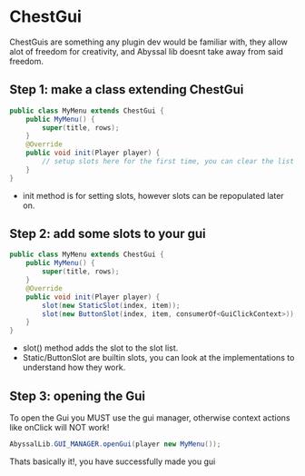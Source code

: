 # ChestGui

ChestGuis are something any plugin dev would be familiar with, they allow alot of freedom for creativity, and Abyssal lib doesnt take away from said freedom.

## Step 1: make a class extending ChestGui 

```Java
public class MyMenu extends ChestGui {
    public MyMenu() {
        super(title, rows);
    }
    @Override
    public void init(Player player) {
        // setup slots here for the first time, you can clear the list of slots and repopulate them in other methods aswell.
    }
}
```

- init method is for setting slots, however slots can be repopulated later on.

## Step 2: add some slots to your gui
```Java
public class MyMenu extends ChestGui {
    public MyMenu() {
        super(title, rows);
    }
    @Override
    public void init(Player player) {
        slot(new StaticSlot(index, item));
        slot(new ButtonSlot(index, item, consumerOf<GuiClickContext>));
    }
}
```

- slot() method adds the slot to the slot list.
- Static/ButtonSlot are builtin slots, you can look at the implementations to understand how they work.

## Step 3: opening the Gui
To open the Gui you MUST use the gui manager, otherwise context actions like onClick will NOT work!

```Java
AbyssalLib.GUI_MANAGER.openGui(player new MyMenu());
```

Thats basically it!, you have successfully made you gui